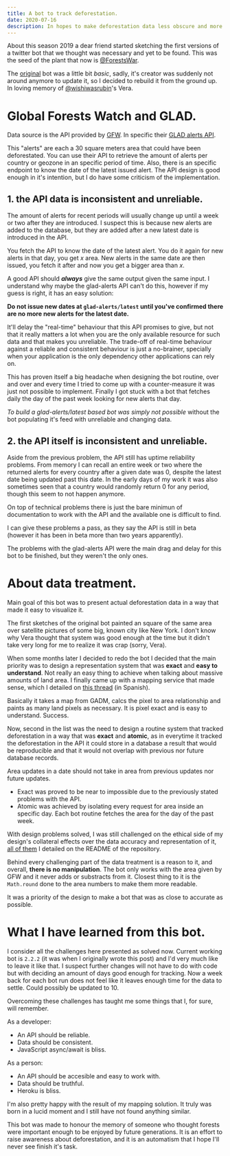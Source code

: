 ```yaml
---
title: A bot to track deforestation.
date: 2020-07-16
description: In hopes to make deforestation data less obscure and more accessible.
---
```


About this season 2019 a dear friend started sketching the first versions of a twitter bot that we thought was necessary and yet to be found. This was the seed of the plant that now is [@ForestsWar](https://twitter.com/ForestsWar).

The [original](https://gitlab.com/wishiwasrubin/fwbot) bot was a little bit *basic*, sadly, it's creator was suddenly not around anymore to update it, so I decided to rebuild it from the ground up. In loving memory of [@wishiwasrubin](http://gitlab.com/wishiwasrubin)'s Vera.

# Global Forests Watch and GLAD.
Data source is the API provided by [GFW](http://globalforestwatch.org). In specific their [GLAD alerts API](http://gfw-api.github.io/swagger-ui/?url=https://raw.githubusercontent.com/gfw-api/gfw-glad-alerts-api/master/app/microservice/swagger.yml#/GLAD).

This "alerts" are each a 30 square meters area that could have been deforestated. You can use their API to retrieve the amount of alerts per country or geozone in an specific period of time. Also, there is an specific endpoint to know the date of the latest issued alert. The API design is good enough in it's intention, but I do have some criticism of the implementation.

## 1. the API data is inconsistent and unreliable.
The amount of alerts for recent periods will usually change up until a week or two after they are introduced. I suspect this is because new alerts are added to the database, but they are added after a new latest date is introduced in the API. 

You fetch the API to know the date of the latest alert. You do it again for new alerts in that day, you get *x* area. New alerts in the same date are then issued, you fetch it after and now you get a bigger area than *x*.

A good API should ***always*** give the same output given the same input. I understand why maybe the glad-alerts API can't do this, however if my guess is right, it has an easy solution:

**Do not issue new dates at `glad-alerts/latest` until you've confirmed there are no more new alerts for the latest date.**

It'll delay the "real-time" behaviour that this API promises to give, but not that it really matters a lot when you are the only available resource for such data and that makes you unreliable. The trade-off of real-time behaviour against a reliable and consistent behaviour is just a no-brainer, specially when your application is the only dependency other applications can rely on.

This has proven itself a big headache when designing the bot routine, over and over and every time I tried to come up with a counter-measure it was just not possible to implement. Finally I got stuck with a bot that fetches daily the day of the past week looking for new alerts that day.

*To build a glad-alerts/latest based bot was simply not possible* without the bot populating it's feed with unreliable and changing data.

## 2. the API itself is inconsistent and unreliable.
Aside from the previous problem, the API still has uptime reliability problems. From memory I can recall an entire week or two where the returned alerts for every country after a given date was 0, despite the latest date being updated past this date. In the early days of my work it was also sometimes seen that a country would randomly return 0 for any period, though this seem to not happen anymore.

On top of technical problems there is just the bare minimun of documentation to work with the API and the available one is difficult to find.

I can give these problems a pass, as they say the API is still in beta (however it has been in beta more than two years apparently).

The problems with the glad-alerts API were the main drag and delay for this bot to be finished, but they weren't the only ones.

# About data treatment.
Main goal of this bot was to present actual deforestation data in a way that made it easy to visualize it.

The first sketches of the original bot painted an square of the same area over satellite pictures of some big, known city like New York. I don't know why Vera thought that system was good enough at the time but it didn't take very long for me to realize it was crap (sorry, Vera).

When some months later I decided to redo the bot I decided that the main priority was to design a representation system that was **exact** and **easy to understand**. Not really an easy thing to achieve when talking about massive amounts of land area. I finally came up with a mapping service that made sense, which I detailed on [this thread](https://twitter.com/facutxt/status/1216180176259895296) (in Spanish).

Basically it takes a map from GADM, calcs the pixel to area relationship and paints as many land pixels as necessary. It is pixel exact and is easy to understand. Success.

Now, second in the list was the need to design a routine system that tracked deforestation in a way that was **exact** and **atomic**, as in everytime it tracked the deforestation in the API it could store in a database a result that would be reproducible and that it would not overlap with previous nor future database records.

Area updates in a date should not take in area from previous updates nor future updates.

* Exact was proved to be near to impossible due to the previously stated problems with the API.
* Atomic was achieved by isolating every request for area inside an specific day. Each bot routine fetches the area for the day of the past week.

With design problems solved, I was still challenged on the ethical side of my design's collateral effects over the data accuracy and representation of it, [all of them](https://github.com/subiabre/forestswar#concerns-about-accuracy-and-processing-of-data) I detailed on the README of the repository.

Behind every challenging part of the data treatment is a reason to it, and overall, **there is no manipulation**. The bot only works with the area given by GFW and it never adds or substracts from it. Closest thing to it is the `Math.round` done to the area numbers to make them more readable.

It was a priority of the design to make a bot that was as close to accurate as possible.

# What I have learned from this bot.
I consider all the challenges here presented as solved now. Current working bot is `2.2.2` (it was when I originally wrote this post) and I'd very much like to leave it like that. I suspect further changes will not have to do with code but with deciding an amount of days good enough for tracking. Now a week back for each bot run does not feel like it leaves enough time for the data to settle. Could possibly be updated to 10.

Overcoming these challenges has taught me some things that I, for sure, will remember.

As a developer:
- An API should be reliable.
- Data should be consistent.
- JavaScript async/await is bliss.

As a person:
- An API should be accesible and easy to work with.
- Data should be truthful.
- Heroku is bliss.

I'm also pretty happy with the result of my mapping solution. It truly was born in a lucid moment and I still have not found anything similar.

This bot was made to honour the memory of someone who thought forests were important enough to be enjoyed by future generations. It is an effort to raise awareness about deforestation, and it is an automatism that I hope I'll never see finish it's task.
